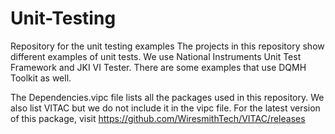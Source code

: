 # Unit-Testing
Repository for the unit testing examples
The projects in this repository show different examples of unit tests. 
We use National Instruments Unit Test Framework and JKI VI Tester. 
There are some examples that use DQMH Toolkit as well.

The Dependencies.vipc file lists all the packages used in this repository.
We also list VITAC but we do not include it in the vipc file. For the latest version of this package, visit 
https://github.com/WiresmithTech/VITAC/releases
